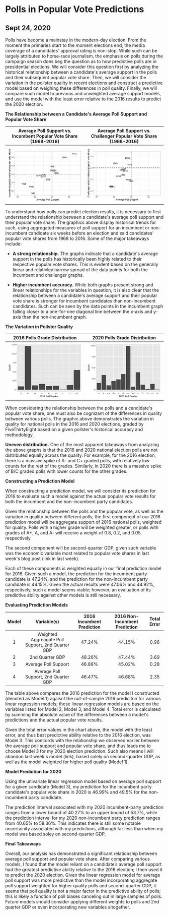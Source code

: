# Polls in Popular Vote Predictions
## Sept 24, 2020

Polls have become a mainstay in the modern-day election. From the moment the primaries start to the moment elections end, the media coverage of a candidates' approval rating is non-stop. While such can be largely attributed to horse-race journalism, the emphasis on polls during the campaign season does beg the question as to how predictive polls are in presidential elections. We will consider this question first by analyzing the historical relationship between a candidate's average support in the polls and their subsequent popular vote share. Then, we will consider the variation in the pollster quality in recent elections and construct a predictive model based on weighing these differences in poll quality. Finally, we will compare such model to previous and unweighted average support models, and use the model with the least error relative to the 2016 results to predict the 2020 election.

**The Relationship between a Candidate's Average Poll Support and Popular Vote Share** 

Average Poll Support vs. Incumbent Popular Vote Share (1968-2016) |  Average Poll Support vs. Challenger Popular Vote Share (1968-2016)
:-------------------------:|:-------------------------:
![](Polls1.png)|![](Polls_2.png)

To understand how polls can predict election results, it is necessary to first understand the relationship between a candidate's average poll support and their popular vote share. The graphics above display historical trends for such, using aggregated measures of poll support for an incumbent or non-incumbent candidate six weeks before an election and said candidates' popular vote shares from 1968 to 2016. Some of the major takeaways include:

* **A strong relationship.** The graphs indicate that a candidate's average support in the polls has historically been highly related to their respective popular vote shares. This is evident based on the generally linear and relativley narrow spread of the data points for both the incumbent and challenger graphs. 

* **Higher incumbent accuracy.** While both graphs present strong and linear relationships for the variables in question, it is also clear that the relationship between a candidate's average support and their popular vote share is stronger for incumbent candidates than non-incumbent candidates. Such can be seen by the data points in the incumbent graph falling closer to a one-for-one diagonal line between the x-axis and y-axis than the non-incumbent graph. 

**The Variation in Pollster Quality** 

2016 Polls Grade Distribution  |  2020 Polls Grade Distribution
:-------------------------:|:-------------------------:
![](Polls_3.png)|![](Polls4.png)

When considering the relationship between the polls and a candidate's popular vote share, one must also be cognizant of the differences in quality between various polls. The graphic above demonstrates the variation in quality for national polls in the 2016 and 2020 elections, graded by FiveThirtyEight based on a given pollster's historical accuracy and methodology.

**Uneven distribution.** One of the most apparent takeaways from analyzing the above graphs is that the 2016 and 2020 national election polls are not distributed equally across the quality. For example, for the 2016 election, there is a massive spike of A- and C+ graded polls, with relatively low counts for the rest of the grades. Similarly, in 2020 there is a massive spike of B/C graded polls with lower counts for the other grades.

**Constructing a Prediction Model** 

When constructing a prediction model, we will consider its prediction for 2016 to evaluate such a model against the actual popular vote results for both the incumbent and the non-incumbent party candidates.

Given the relationship between the polls and the popular vote, as well as the variation in quality between different polls, the first component of our 2016 prediction model will be aggregate support of 2016 national polls, weighted for quality. Polls with a higher grade will be weighted greater, or polls with grades of A+, A, and A- will receive a weight of 0.8, 0.2, and 0.05, respectively.

The second component will be second-quarter GDP, given such variable was the economic variable most related to popular vote shares in last week's blog post (link in last week).

Each of these components is weighted equally in our final prediction model for 2016. Given such a model, the prediction for the incumbent party candidate is 47.24%, and the prediction for the non-incumbent party candidate is 44.15%. Given the actual results were 47.06% and 44.92%, respectively, such a model seems viable; however, an evaluation of its predictive ability against other models is still necessary.

**Evaluating Prediction Models** 

| Model  | Variable(s)  | 2016 Incumbent Prediction  | 2016 Non-Incumbent Prediction  | Total Error  |
|:-:|:-:|:-:|:-:|:-:|
|  1 | Weighted Aggreagate Poll Support, 2nd Quarter GDP  | 47.24%  | 44.15%  | 0.96  |
|  2 | 2nd Quarter GDP  | 48.26%  | 47.44%  | 3.69  |
|  3 |  Average Poll Support | 46.88%  | 45.02%  | 0.28  |
|  4 |  Average Poll Support, 2nd Quarter GDP |46.47%   | 46.68%  | 2.35  |

The table above compares the 2016 prediction for the model I constructed (denoted as Model 1) agaisnt the out-of-sample 2016 prediciton for various linear regression models; these linear regression models are based on the variables listed for Model 2, Model 3, and Model 4. Total error is calculated by summing the absolute value of the differences between a model's predictions and the actual popular vote results. 

Given the total error values in the chart above, the model with the least error, and thus best predictive ability relative to the 2016 election, was Model 3. This concords with the relationship we observed earlier between the average poll support and popular vote share, and thus leads me to choose Model 3 for my 2020 election prediction. Such also means I will abandon last week's model (link), based solely on second-quarter GDP, as well as the model weighted for higher poll quality (Model 1). 

**Model Prediction for 2020** 

Using the univariate linear regression model based on average poll support for a given candidate (Model 3), my prediction for the incumbent party candidate's popular vote share in 2020 is 46.99% and 49.5% for the non-incumbent party candidate. 

The prediction interval associated with my 2020 incumbent-party prediction ranges from a lower bound of 40.27% to an upper bound of 53.7%, while the prediction interval for my 2020 non-incumbent party prediction ranges from 40.65% to 58.36%. This indicates there is still some notable uncertainity associated with my predictions, although far less than when my model was based soley on second-quarter GDP. 

**Final Takeaways** 

Overall, our analysis has demonstrated a significant relationship between average poll support and popular vote share. After comparing various models, I found that the model reliant on a candidate’s average poll support had the greatest predictive ability relative to the 2016 election; I then used it to predict the 2020 election. Given the linear regression model for average poll support was more predictive than the model incorporating aggregate poll support weighted for higher quality polls and second-quarter GDP, it seems that poll quality is not a major factor in the predictive ability of polls; this is likely a function of poll biases canceling out in large samples of polls. Future models should consider applying different weights to polls and 2nd quarter GDP or even incorporating new variables altogether. 










